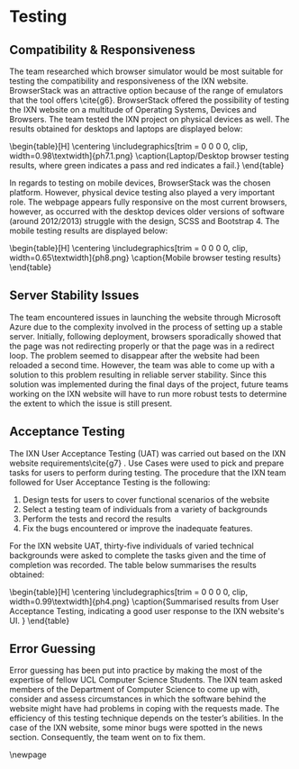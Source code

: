 

# Testing

## Compatibility & Responsiveness

The team researched which browser simulator would be most suitable for testing the compatibility and responsiveness of the IXN website. BrowserStack was an attractive option because of the range of emulators that the tool offers \cite{g6}. BrowserStack offered the possibility of testing the IXN website on a multitude of Operating Systems, Devices and Browsers. The team tested the IXN project on physical devices as well. The results obtained for desktops and laptops are displayed below:

\begin{table}[H]
      \centering
      \includegraphics[trim = 0 0 0 0, clip, width=0.98\textwidth]{ph7.1.png}
      \caption{Laptop/Desktop browser testing results, where green indicates a pass and red indicates a fail.}
 \end{table}

In regards to testing on mobile devices, BrowserStack was the chosen platform. However, physical device testing also played a very important role. The webpage appears fully responsive on the most current browsers, however, as occurred with the desktop devices older versions of software (around 2012/2013) struggle with the design, SCSS and Bootstrap 4. The mobile testing results are displayed below:

\begin{table}[H]
      \centering
      \includegraphics[trim = 0 0 0 0, clip, width=0.65\textwidth]{ph8.png}
      \caption{Mobile browser testing results}
 \end{table}


## Server Stability Issues

The team encountered issues in launching the website through Microsoft Azure due to the complexity involved in the process of setting up a stable server. Initially, following deployment, browsers sporadically showed that the page was not redirecting properly or that the page was in a redirect loop. The problem seemed to disappear after the website had been reloaded a second time. However, the team was able to come up with a solution to this problem resulting in reliable server stability. Since this solution was implemented during the final days of the project, future teams working on the IXN website will have to run more robust tests to determine the extent to which the issue is still present.


## Acceptance Testing

The IXN User Acceptance Testing (UAT) was carried out based on the IXN website requirements\cite{g7} . Use Cases were used to pick and prepare tasks for users to perform during testing. The procedure that the IXN team followed for User Acceptance Testing is the following:

1. Design tests for users to cover functional scenarios of the website
2. Select a testing team of individuals from a variety of backgrounds
3. Perform the tests and record the results
4. Fix the bugs encountered or improve the inadequate features.

For the IXN website UAT, thirty-five individuals of varied technical backgrounds were asked to complete the tasks given and the time of completion was recorded. The table below summarises the results obtained:

\begin{table}[H]
      \centering
      \includegraphics[trim = 0 0 0 0, clip, width=0.99\textwidth]{ph4.png}
      \caption{Summarised results from User Acceptance Testing, indicating a good user response to the IXN website's UI. }
 \end{table}

## Error Guessing

Error guessing has been put into practice by making the most of the expertise of fellow UCL Computer Science Students. The IXN team asked members of the Department of Computer Science to come up with, consider and assess circumstances in which the software behind the website might have had problems in coping with the requests made. The efficiency of this testing technique depends on the tester’s abilities. In the case of the IXN website, some minor bugs were spotted in the news section. Consequently, the team went on to fix them.

\newpage
